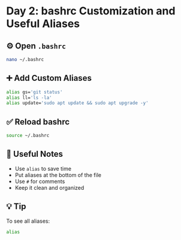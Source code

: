 # Day 2: bashrc Customization and Useful Aliases

## ⚙️ Open `.bashrc`

```bash
nano ~/.bashrc
```

## ➕ Add Custom Aliases

```bash
alias gs='git status'
alias ll='ls -la'
alias update='sudo apt update && sudo apt upgrade -y'
```

## ✅ Reload bashrc

```bash
source ~/.bashrc
```

## 🧠 Useful Notes

- Use `alias` to save time
- Put aliases at the bottom of the file
- Use `#` for comments
- Keep it clean and organized

## 💡 Tip

To see all aliases:

```bash
alias
```
